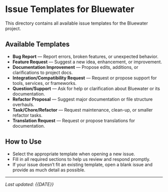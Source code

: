 # Issue Templates for Bluewater

This directory contains all available issue templates for the Bluewater project.

## Available Templates

- **Bug Report** — Report errors, broken features, or unexpected behavior.
- **Feature Request** — Suggest a new idea, enhancement, or improvement.
- **Documentation Improvement** — Propose edits, additions, or clarifications to project docs.
- **Integration/Compatibility Request** — Request or propose support for tools, services, or frameworks.
- **Question/Support** — Ask for help or clarification about Bluewater or its documentation.
- **Refactor Proposal** — Suggest major documentation or file structure overhauls.
- **Task/Chore/Refactor** — Request maintenance, clean-up, or smaller refactor tasks.
- **Translation Request** — Request or propose translations for documentation.

## How to Use

- Select the appropriate template when opening a new issue.
- Fill in all required sections to help us review and respond promptly.
- If your issue doesn’t fit an existing template, open a blank issue and provide as much detail as possible.

---

*Last updated: {{DATE}}*
